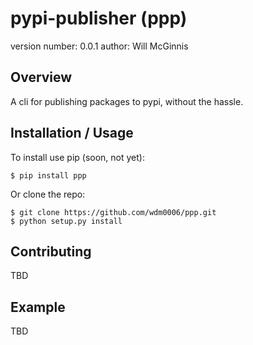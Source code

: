 pypi-publisher (ppp)
====================

version number: 0.0.1
author: Will McGinnis

Overview
--------

A cli for publishing packages to pypi, without the hassle.

Installation / Usage
--------------------

To install use pip (soon, not yet):

    $ pip install ppp


Or clone the repo:

    $ git clone https://github.com/wdm0006/ppp.git
    $ python setup.py install
    
Contributing
------------

TBD

Example
-------

TBD